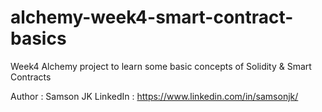# alchemy-week4-smart-contract-basics
Week4 Alchemy project to learn some basic concepts of Solidity &amp; Smart Contracts

Author : Samson JK
LinkedIn : https://www.linkedin.com/in/samsonjk/
